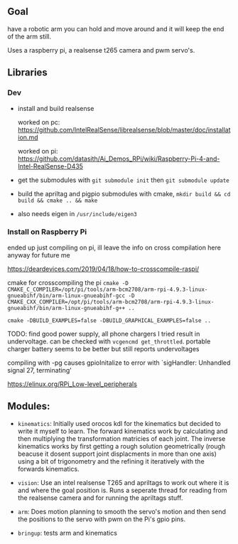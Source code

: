 ## Goal
have a robotic arm you can hold and move around and it will keep the end of the arm still.

Uses a raspberry pi, a realsense t265 camera and pwm servo's.

## Libraries
### Dev
- install and build realsense 

    worked on pc:
https://github.com/IntelRealSense/librealsense/blob/master/doc/installation.md

    worked on pi:
https://github.com/datasith/Ai_Demos_RPi/wiki/Raspberry-Pi-4-and-Intel-RealSense-D435

- get the submodules with `git submodule init` then `git submodule update`

- build the apriltag and pigpio submodules with cmake, `mkdir build && cd build && cmake .. && make` 

- also needs eigen in `/usr/include/eigen3`

### Install on Raspberry Pi
ended up just compiling on pi, ill leave the info on cross compilation here anyway for future me

https://deardevices.com/2019/04/18/how-to-crosscompile-raspi/

cmake for crosscompiling the pi `cmake -D CMAKE_C_COMPILER=/opt/pi/tools/arm-bcm2708/arm-rpi-4.9.3-linux-gnueabihf/bin/arm-linux-gnueabihf-gcc -D CMAKE_CXX_COMPILER=/opt/pi/tools/arm-bcm2708/arm-rpi-4.9.3-linux-gnueabihf/bin/arm-linux-gnueabihf-g++ ..`

`cmake -DBUILD_EXAMPLES=false -DBUILD_GRAPHICAL_EXAMPLES=false ..`

TODO: find good power supply, all phone chargers I tried result in undervoltage. can be checked with `vcgencmd get_throttled`. portable charger battery seems to be better but still reports undervoltages 

compiling with -pg causes gpioInitalize to error with `sigHandler: Unhandled signal 27, terminating'

https://elinux.org/RPi_Low-level_peripherals

## Modules:
- `kinematics`:
    Initially used orocos kdl for the kinematics but decided to write it myself to learn.
    The forward kinematics work by calculating and then multiplying the transformation matricies of each joint. The inverse kinematics works by first getting a rough solution geometrically (rough beacuse it dosent support joint displacments in more than one axis) using a bit of trigonometry and the refining it iteratively with the forwards kinematics. 


- `vision`:
    Use an intel realsense T265 and apriltags to work out where it is and where the goal position is. Runs a seperate thread for reading from the realsense camera and for running the apriltags stuff.


- `arm`:
    Does motion planning to smooth the servo's motion and then send the positions to the servo with pwm on the Pi's gpio pins. 

- `bringup`: tests arm and kinematics